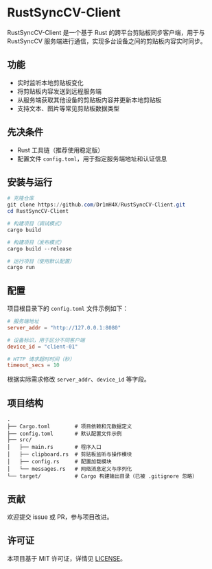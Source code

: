 # RustSyncCV-Client

RustSyncCV-Client 是一个基于 Rust 的跨平台剪贴板同步客户端，用于与 RustSyncCV 服务端进行通信，实现多台设备之间的剪贴板内容实时同步。

## 功能

- 实时监听本地剪贴板变化
- 将剪贴板内容发送到远程服务端
- 从服务端获取其他设备的剪贴板内容并更新本地剪贴板
- 支持文本、图片等常见剪贴板数据类型

## 先决条件

- Rust 工具链（推荐使用稳定版）
- 配置文件 `config.toml`，用于指定服务端地址和认证信息

## 安装与运行

```powershell
# 克隆仓库
git clone https://github.com/Dr1mH4X/RustSyncCV-Client.git
cd RustSyncCV-Client

# 构建项目（调试模式）
cargo build

# 构建项目（发布模式）
cargo build --release

# 运行项目（使用默认配置）
cargo run
```

## 配置

项目根目录下的 `config.toml` 文件示例如下：

```toml
# 服务端地址
server_addr = "http://127.0.0.1:8080"

# 设备标识，用于区分不同客户端
device_id = "client-01"

# HTTP 请求超时时间（秒）
timeout_secs = 10
```

根据实际需求修改 `server_addr`、`device_id` 等字段。

## 项目结构

```
.
├── Cargo.toml        # 项目依赖和元数据定义
├── config.toml       # 默认配置文件示例
├── src/
│   ├── main.rs       # 程序入口
│   ├── clipboard.rs  # 剪贴板监听与操作模块
│   ├── config.rs     # 配置加载模块
│   └── messages.rs   # 网络消息定义与序列化
└── target/           # Cargo 构建输出目录（已被 .gitignore 忽略）
```

## 贡献

欢迎提交 issue 或 PR，参与项目改进。

## 许可证

本项目基于 MIT 许可证，详情见 [LICENSE](LICENSE)。